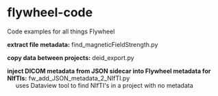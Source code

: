 # flywheel-code
Code examples for all things Flywheel

**extract file metadata:** find_magneticFieldStrength.py

**copy data between projects:** deid_export.py

**inject DICOM metadata from JSON sidecar into Flywheel metadata for NIfTIs:** fw_add_JSON_metadata_2_NIfTI.py <br />
&nbsp;&nbsp;&nbsp;&nbsp; uses Dataview tool to find NIfTI's in a project with no metadata
